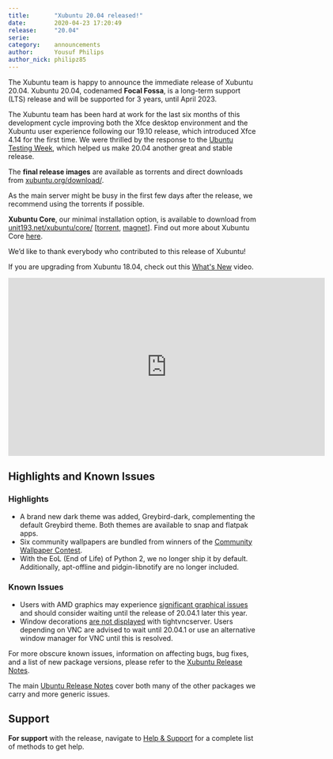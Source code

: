 ```yaml
---
title:       "Xubuntu 20.04 released!"
date:        2020-04-23 17:20:49
release:     "20.04"
serie:       
category:    announcements
author:      Yousuf Philips
author_nick: philipz85
---
```


The Xubuntu team is happy to announce the immediate release of Xubuntu 20.04. Xubuntu 20.04, codenamed **Focal Fossa**, is a long-term support (LTS) release and will be supported for 3 years, until April 2023.

The Xubuntu team has been hard at work for the last six months of this development cycle improving both the Xfce desktop environment and the Xubuntu user experience following our 19.10 release, which introduced Xfce 4.14 for the first time. We were thrilled by the response to the [Ubuntu Testing Week](https://xubuntu.org/news/xubuntu-20-04-testing-week/), which helped us make 20.04 another great and stable release.

The **final release images** are available as torrents and direct downloads from [xubuntu.org/download/](https://xubuntu.org/download/).

As the main server might be busy in the first few days after the release, we recommend using the torrents if possible.

**Xubuntu Core**, our minimal installation option, is available to download from [unit193.net/xubuntu/core/](https://unit193.net/xubuntu/core/) \[[torrent](https://fosstorrents.com/files/download.php?file=xubuntu-20.04-core-amd64.iso.torrent), [magnet](magnet:?xt=urn:btih:11b377a1c8b9274f4103f5eee23cb659c3acf1ce&dn=xubuntu-20.04-core-amd64.iso&tr=udp%3a%2f%2ftracker.unit193.net%3a6969&tr=udp%3a%2f%2ftracker.coppersurfer.tk%3a6969)\]. Find out more about Xubuntu Core [here](https://unit193.net/xubuntu/).

We’d like to thank everybody who contributed to this release of Xubuntu!

If you are upgrading from Xubuntu 18.04, check out this [What's New](https://www.youtube.com/watch?v=4a_uVSNnIGY) video.

<iframe allow="accelerometer; autoplay; encrypted-media; gyroscope; picture-in-picture" allowfullscreen="" frameborder="0" height="360" src="https://www.youtube.com/embed/4a_uVSNnIGY" width="640"></iframe>

Highlights and Known Issues
---------------------------

### Highlights

- A brand new dark theme was added, Greybird-dark, complementing the default Greybird theme. Both themes are available to snap and flatpak apps.
- Six community wallpapers are bundled from winners of the [Community Wallpaper Contest](https://xubuntu.org/news/xubuntu-20-04-community-wallpaper-contest-winners/).
- With the EoL (End of Life) of Python 2, we no longer ship it by default. Additionally, apt-offline and pidgin-libnotify are no longer included.

### Known Issues

- Users with AMD graphics may experience [significant graphical issues](https://bugs.launchpad.net/ubuntu/+source/xserver-xorg-video-amdgpu/+bug/1873895) and should consider waiting until the release of 20.04.1 later this year.
- Window decorations [are not displayed](https://bugs.launchpad.net/ubuntu/+source/xfwm4/+bug/1860921) with tightvncserver. Users depending on VNC are advised to wait until 20.04.1 or use an alternative window manager for VNC until this is resolved.

For more obscure known issues, information on affecting bugs, bug fixes, and a list of new package versions, please refer to the [Xubuntu Release Notes](https://wiki.xubuntu.org/releases/20.04/release-notes).

The main [Ubuntu Release Notes](https://wiki.ubuntu.com/FocalFossa/ReleaseNotes) cover both many of the other packages we carry and more generic issues.

Support
-------

**For support** with the release, navigate to [Help &amp; Support](https://xubuntu.org/help/) for a complete list of methods to get help.
